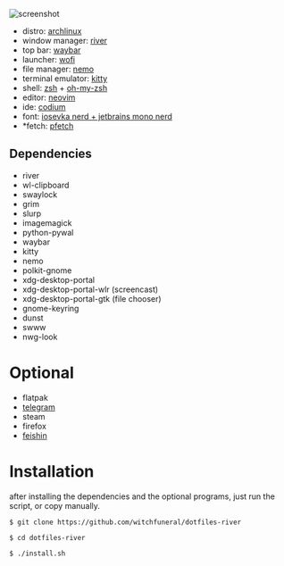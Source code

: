 ![screenshot](https://raw.githubusercontent.com/dyingwillow/dotfiles-river/refs/heads/main/assets/dotfiles-laptop.png)

- distro: [archlinux](https://archlinux.org/)
- window manager: [river](https://codeberg.org/river/river)
- top bar: [waybar](https://github.com/Alexays/Waybar)
- launcher: [wofi](https://hg.sr.ht/~scoopta/wofi)
- file manager: [nemo](https://archlinux.org/packages/extra/x86_64/nemo/)
- terminal emulator: [kitty](https://sw.kovidgoyal.net/kitty/)
- shell: [zsh](https://www.zsh.org/) + [oh-my-zsh](https://ohmyz.sh/)
- editor: [neovim](https://archlinux.org/packages/extra/x86_64/neovim/)
- ide: [codium](https://vscodium.com/)
- font: [iosevka nerd + jetbrains mono nerd](https://www.nerdfonts.com/font-downloads)
- *fetch: [pfetch](https://github.com/Un1q32/pfetch)

## Dependencies

- river
- wl-clipboard
- swaylock
- grim
- slurp
- imagemagick
- python-pywal
- waybar
- kitty
- nemo
- polkit-gnome
- xdg-desktop-portal
- xdg-desktop-portal-wlr (screencast)
- xdg-desktop-portal-gtk (file chooser)
- gnome-keyring
- dunst
- swww
- nwg-look

# Optional
- flatpak
- [telegram](https://desktop.telegram.org/)
- steam
- firefox
- [feishin](https://github.com/jeffvli/feishin)

# Installation

after installing the dependencies and the optional programs, just run the script, or copy manually.

```
$ git clone https://github.com/witchfuneral/dotfiles-river

$ cd dotfiles-river

$ ./install.sh
```
